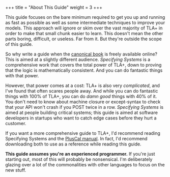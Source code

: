 +++
title = "About This Guide"
weight = 3
+++

This guide focuses on the bare minimum required to get you up and running as fast as possible as well as some intermediate techniques to improve your models. This approach will ignore or skim over the vast majority of TLA+ in order to make that small chunk easier to learn. This doesn't mean the other parts boring, difficult, or useless. Far from it. But they're outside the scope of this guide.


So why write a guide when the [canonical book](https://research.microsoft.com/en-us/um/people/lamport/tla/book.html) is freely available online? This is aimed at a slightly different audience. _Specifying Systems_ is a comprehensive work that covers the total power of TLA+, down to proving that the logic is mathematically consistent.  And you can do fantastic things with that power.

However, that power comes at a cost: TLA+ is also very _complicated_, and I've found that often scares people away. And while you can do fantastic things with 100% of TLA+, you can do _damn good_ things with 40% of it. You don't need to know about machine closure or except-syntax to check that your API won't crash if you POST twice in a row. _Specifying Systems_ is aimed at people building critical systems; this guide is aimed at software developers in startups who want to catch edge cases before they hurt a customer.

If you want a more comprehensive guide to TLA+, I'd recommend reading Specifying Systems and the [PlusCal manual](https://research.microsoft.com/en-us/um/people/lamport/tla/pluscal.html). In fact, I'd recommend downloading both to use as a reference while reading this guide.

**This guide assumes you're an experienced programmer.** If you're just starting out, most of this will probably be nonsensical. I'm deliberately glazing over a lot of the commonalities with other languages to focus on the new stuff.
